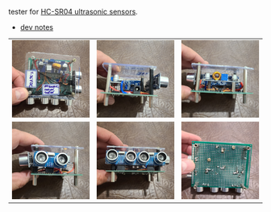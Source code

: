 tester for [HC-SR04 ultrasonic sensors](https://github.com/kamangir/bluer-ugv/blob/main/bluer_ugv/docs/parts/ultrasonic-sensor.md).

- [dev notes](https://github.com/kamangir/bluer-ugv/blob/main/bluer_ugv/docs/bluer_swallow/digital/design/ultrasonic-sensor-tester.md)

|   |   |   |
| --- | --- | --- |
| [![image](https://github.com/kamangir/assets2/blob/main/ultrasonic-sensor-tester/00.jpg?raw=true)](#)  | [![image](https://github.com/kamangir/assets2/blob/main/ultrasonic-sensor-tester/01.jpg?raw=true)](#)  | [![image](https://github.com/kamangir/assets2/blob/main/ultrasonic-sensor-tester/02.jpg?raw=true)](#)  |
| [![image](https://github.com/kamangir/assets2/blob/main/ultrasonic-sensor-tester/03.jpg?raw=true)](#)  | [![image](https://github.com/kamangir/assets2/blob/main/ultrasonic-sensor-tester/04.jpg?raw=true)](#)  | [![image](https://github.com/kamangir/assets2/blob/main/ultrasonic-sensor-tester/05.jpg?raw=true)](#)  |
